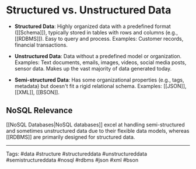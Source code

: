 # Structured vs. Unstructured Data

*   **Structured Data**: Highly organized data with a predefined format ([[Schema]]), typically stored in tables with rows and columns (e.g., [[RDBMS]]). Easy to query and process. Examples: Customer records, financial transactions.

*   **Unstructured Data**: Data without a predefined model or organization. Examples: Text documents, emails, images, videos, social media posts, sensor data. Makes up the vast majority of data generated today.

*   **Semi-structured Data**: Has some organizational properties (e.g., tags, metadata) but doesn't fit a rigid relational schema. Examples: [[JSON]], [[XML]], [[BSON]].

## NoSQL Relevance

[[NoSQL Databases|NoSQL databases]] excel at handling semi-structured and sometimes unstructured data due to their flexible data models, whereas [[RDBMS]] are primarily designed for structured data.

---
Tags: #data #structure #structureddata #unstructureddata #semistructureddata #nosql #rdbms #json #xml #bson 